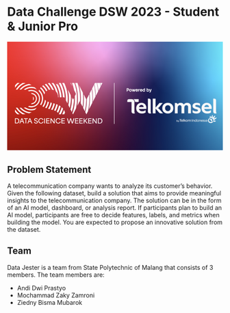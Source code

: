 <h1>Data Challenge DSW 2023 - Student &amp; Junior Pro</h1>

<p align='center'>
	<img src='./Assets/Images/dataset-cover.png'>
</p>

## Problem Statement

A telecommunication company wants to analyze its customer’s behavior. Given the following dataset, build a solution that aims to provide meaningful insights to the telecommunication company. The solution can be in the form of an AI model, dashboard, or analysis report. If participants plan to build an AI model, participants are free to decide features, labels, and metrics when building the model. You are expected to propose an innovative solution from the dataset.

## Team

Data Jester is a team from State Polytechnic of Malang that consists of 3 members. The team members are:

- Andi Dwi Prastyo
- Mochammad Zaky Zamroni
- Ziedny Bisma Mubarok